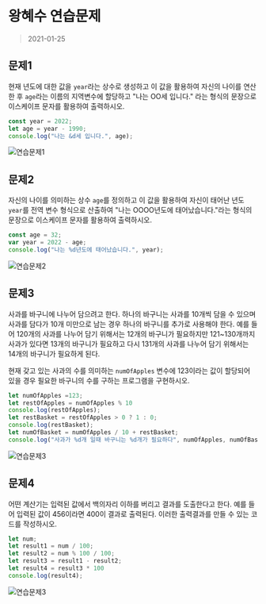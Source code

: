 # 왕혜수 연습문제    

> 2021-01-25 

## 문제1   
현재 년도에 대한 값을 `year`라는 상수로 생성하고 이 값을 활용하여 자신의 나이를 연산한 후 `age`라는 이름의 지역변수에 할당하고 "나는 OO세 입니다." 라는 형식의 문장으로 이스케이프 문자를 활용하여 출력하시오.

```javascript 
const year = 2022; 
let age = year - 1990; 
console.log("나는 &d세 입니다.", age); 
```  

![연습문제1](연습문제1.png) 



## 문제2
자신의 나이를 의미하는 상수 `age`를 정의하고 이 값을 활용하여 자신이 태어난 년도 `year`를 전역 변수 형식으로 산출하여 "나는 OOOO년도에 태어났습니다."라는 형식의 문장으로 이스케이프 문자를 활용하여 출력하시오.   


```javascript 
const age = 32; 
var year = 2022 - age; 
console.log("나는 %d년도에 태어났습니다.", year); 
```   

![연습문제2](연습문제2.png)



## 문제3
사과를 바구니에 나누어 담으려고 한다. 하나의 바구니는 사과를 10개씩 담을 수 있으며 사과를 담다가 10개 미만으로 남는 경우 하나의 바구니를 추가로 사용해야 한다. 예를 들어 120개의 사과를 나누어 담기 위해서는 12개의 바구니가 필요하지만 121~130개까지 사과가 있다면 13개의 바구니가 필요하고 다시 131개의 사과를 나누어 담기 위해서는 14개의 바구니가 필요하게 된다.

현재 갖고 있는 사과의 수를 의미하는 `numOfApples` 변수에 123이라는 값이 할당되어 있을 경우 필요한 바구니의 수를 구하는 프로그램을 구현하시오.

```javascript 
let numOfApples =123;
let restOfApples = numOfApples % 10
console.log(restOfApples); 
let restBasket = restOfApples > 0 ? 1 : 0;
console.log(restBasket);
let numOfBasket = numOfApples / 10 + restBasket;
console.log("사과가 %d개 일때 바구니는 %d개가 필요하다", numOfApples, numOfBasket); 
```   

![연습문제3](문제3.png)





## 문제4

어떤 계산기는 입력된 값에서 백의자리 이하를 버리고 결과를 도출한다고 한다. 예를 들어 입력된 값이 456이라면 400이 결과로 출력된다. 이러한 출력결과를 만들 수 있는 코드를 작성하시오.

```javascript 
let num;
let result1 = num / 100;
let result2 = num % 100 / 100;
let result3 = result1 - result2;
let result4 = result3 * 100
console.log(result4); 
```   

![연습문제3](문제4.png)